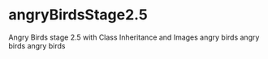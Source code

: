 # angryBirdsStage2.5
Angry Birds stage 2.5 with Class Inheritance and Images
angry birds 
angry birds 
angry birds 